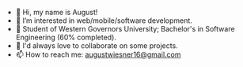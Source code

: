 - 👋 Hi, my name is August!
- 👀 I’m interested in web/mobile/software development.
- 🌱 Student of Western Governors University; Bachelor's in Software Engineering (60% completed).
- 💞️ I'd always love to collaborate on some projects.
- 📫 How to reach me: augustwiesner16@gmail.com

